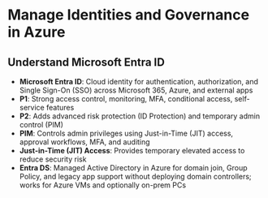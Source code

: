 # Manage Identities and Governance in Azure

## Understand Microsoft Entra ID

- **Microsoft Entra ID**: Cloud identity for authentication, authorization, and Single Sign-On (SSO) across Microsoft 365, Azure, and external apps  
- **P1**: Strong access control, monitoring, MFA, conditional access, self-service features  
- **P2**: Adds advanced risk protection (ID Protection) and temporary admin control (PIM)  
- **PIM**: Controls admin privileges using Just-in-Time (JIT) access, approval workflows, MFA, and auditing  
- **Just-in-Time (JIT) Access**: Provides temporary elevated access to reduce security risk  
- **Entra DS**: Managed Active Directory in Azure for domain join, Group Policy, and legacy app support without deploying domain controllers; works for Azure VMs and optionally on-prem PCs

